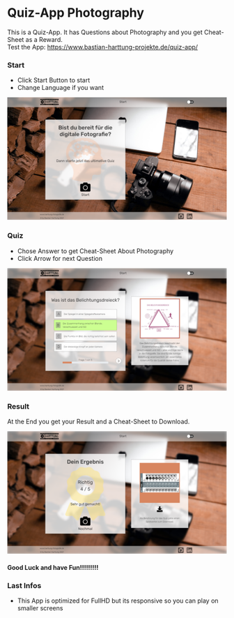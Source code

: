 # Quiz-App Photography

This is a Quiz-App. It has Questions about Photography and you get 
Cheat-Sheet as a Reward.\
Test the App: https://www.bastian-harttung-projekte.de/quiz-app/

### Start

- Click Start Button to start
- Change Language if you want

![img.png](img/readme/Start.png)

### Quiz

- Chose Answer to get Cheat-Sheet About Photography
- Click Arrow for next Question

![img.png](img/readme/Quiz.png)

### Result

At the End you get your Result and a Cheat-Sheet to Download.

![img.png](img/readme/Result.png)

#### Good Luck and have Fun!!!!!!!!!

### Last Infos

- This App is optimized for FullHD but its responsive so you can play on smaller screens
